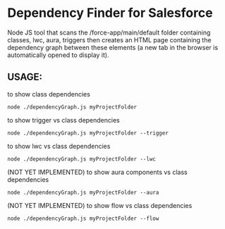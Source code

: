 # Dependency Finder for Salesforce

Node JS tool that scans the /force-app/main/default folder containing classes, lwc, aura, triggers then creates an HTML page containing the dependency graph between these elements (a new tab in the browser is automatically opened to display it).

## USAGE:

to show class dependencies

    node ./dependencyGraph.js myProjectFolder 

to show trigger vs class dependencies

    node ./dependencyGraph.js myProjectFolder --trigger

to show lwc vs class dependencies

    node ./dependencyGraph.js myProjectFolder --lwc

(NOT YET IMPLEMENTED) to show aura components vs class dependencies

    node ./dependencyGraph.js myProjectFolder --aura

(NOT YET IMPLEMENTED) to show flow vs class dependencies

    node ./dependencyGraph.js myProjectFolder --flow
